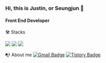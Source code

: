 ### Hi, this is Justin, or Seungjun 👋
#### Front End Developer

🛠️ Stacks

<img src="https://img.shields.io/badge/Java-007396?style=flat-square&logo=Java&logoColor=white"/> <img src="https://img.shields.io/badge/JavaScript-F7DF1E?style=flat-square&logo=JavaScript&logoColor=white"/> <img src="https://img.shields.io/badge/React-61DAFB?style=flat-square&logo=React&logoColor=white"/> 


📭 About me
[![Gmail Badge](https://img.shields.io/badge/Gmail-D14836?style=flat&logo=Gmail&logoColor=white)](mailto:tmdeksdl@gmail.com) [![Tistory Badge](https://img.shields.io/badge/Tech%20Blog-555263?style=flat&logoColor=white)](https://lemonjade.tistory.com/)
